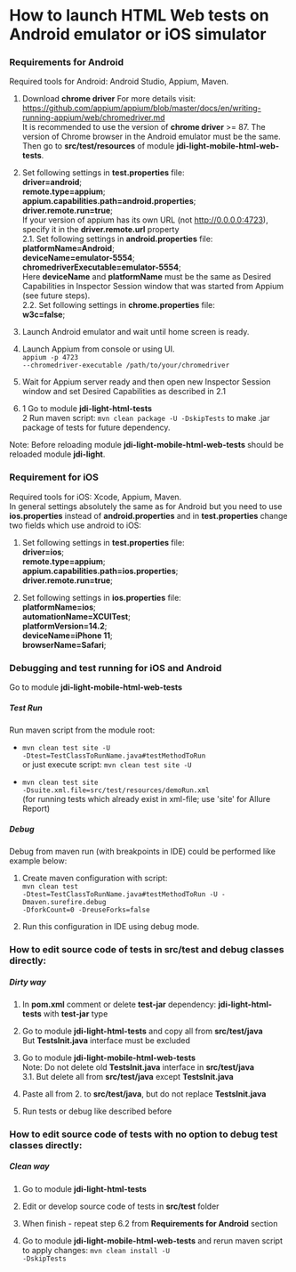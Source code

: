 <h1>How to launch HTML Web tests on Android emulator or iOS simulator</h1>
<h3> Requirements for Android</h3>
Required tools for Android: Android Studio, Appium, Maven.<br>

1. Download <b>chrome driver</b> For more details
   visit: https://github.com/appium/appium/blob/master/docs/en/writing-running-appium/web/chromedriver.md <br>
It is recommended to use the version of <b>chrome driver</b> >= 87. 
The version of Chrome browser in the Android emulator must be the same. Then go to <b>src/test/resources</b> of
module <b>jdi-light-mobile-html-web-tests</b>.

2. Set following settings in <b>test.properties</b> file: <br>
   <b>driver=android</b>; <br>
   <b>remote.type=appium</b>; <br>
   <b>appium.capabilities.path=android.properties</b>; <br>
   <b>driver.remote.run=true</b>; <br>
   If your version of appium has its own URL (not http://0.0.0.0:4723), specify it in the <b>driver.remote.url</b>
   property<br>
2.1. Set following settings in <b>android.properties</b> file:<br>
<b>platformName=Android</b>; <br>
<b>deviceName=emulator-5554</b>; <br>
<b>chromedriverExecutable=emulator-5554</b>; <br>
Here <b>deviceName</b> and <b>platformName</b> must be the same as Desired Capabilities in Inspector Session window that was
started from Appium (see future steps).<br>
2.2. Set following settings in <b>chrome.properties</b> file: <br>
<b>w3c=false</b>;

3. Launch Android emulator and wait until home screen is ready.

4. Launch Appium from console or using UI.<br>
   <code>appium -p 4723 --chromedriver-executable /path/to/your/chromedriver</code>
   
5. Wait for Appium server ready and then open new Inspector Session window and set Desired Capabilities as described in
   2.1
   
6. 1 Go to module <b>jdi-light-html-tests</b><br>
   2 Run maven script: <code>mvn clean package -U -DskipTests</code> to make .jar package of tests for future dependency.

Note: Before reloading module <b>jdi-light-mobile-html-web-tests</b> should be reloaded module <b>jdi-light</b>. 

<h3> Requirement for iOS</h3>
Required tools for iOS: Xcode, Appium, Maven.<br>
In general settings absolutely the same as for Android but you need to use <b>ios.properties</b> instead of <b>android.properties</b> 
and in <b>test.properties</b> change two fields which use android to iOS:

1. Set following settings in <b>test.properties</b> file: <br>
   <b>driver=ios</b>; <br>
   <b>remote.type=appium</b>; <br>
   <b>appium.capabilities.path=ios.properties</b>; <br>
   <b>driver.remote.run=true</b>;
   
2. Set following settings in <b>ios.properties</b> file:<br>
    <b>platformName=ios</b>; <br>
    <b>automationName=XCUITest</b>;<br>
    <b>platformVersion=14.2</b>;<br>
    <b>deviceName=iPhone 11</b>; <br>
    <b>browserName=Safari</b>;    
    
<h3> Debugging and test running for iOS and Android</h3>
    Go to module <b>jdi-light-mobile-html-web-tests</b>

<h5>Test Run</h5>

Run maven script from the module root:

- <code>mvn clean test site -U -Dtest=TestClassToRunName.java#testMethodToRun</code> <br>
or just execute script: <code>mvn clean test site -U</code><br>

- <code>mvn clean test site -Dsuite.xml.file=src/test/resources/demoRun.xml</code> 
<br>(for running tests which already exist in xml-file; use 'site' for Allure Report) 
   
<h5> Debug </h5>
Debug from maven run (with breakpoints in IDE) could be performed like example below:<br>

1. Create maven configuration with script:<br>
<code>mvn clean test -Dtest=TestClassToRunName.java#testMethodToRun -U -Dmaven.surefire.debug -DforkCount=0 -DreuseForks=false</code>

2. Run this configuration in IDE using debug mode.

<h3> How to edit source code of tests in src/test and debug classes directly:</h3>
<h5>Dirty way</h5>

1. In <b>pom.xml</b> comment or delete <b>test-jar</b> dependency: <b>jdi-light-html-tests</b> with  <b>test-jar</b> type
 
2. Go to module <b>jdi-light-html-tests</b> and copy all from <b>src/test/java</b><br>
But <b>TestsInit.java</b> interface must be excluded

3. Go to module <b>jdi-light-mobile-html-web-tests</b> <br>
Note: Do not delete old <b>TestsInit.java</b> interface in <b>src/test/java</b><br>
3.1. But delete all from <b>src/test/java</b> except <b>TestsInit.java</b>

4. Paste all from 2. to <b>src/test/java</b>, but do not replace <b>TestsInit.java</b>

5. Run tests or debug like described before

<h3> How to edit source code of tests with no option to debug test classes directly:</h3>
<h5>Clean way</h5>

1. Go to module <b>jdi-light-html-tests</b>

2. Edit or develop source code of tests in <b>src/test</b> folder

3. When finish - repeat step 6.2 from <b>Requirements for Android</b> section

4. Go to module <b>jdi-light-mobile-html-web-tests</b> and rerun maven script to apply changes: <code>mvn clean install -U -DskipTests</code>
